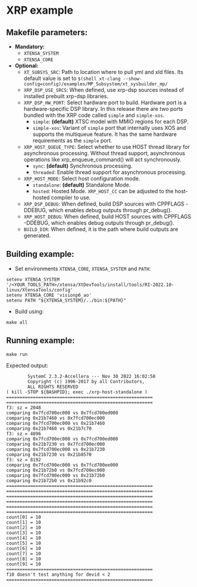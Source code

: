 # XRP example

## Makefile parameters:

- **Mandatory:**
    - `XTENSA_SYSTEM`
    - `XTENSA_CORE`
- **Optional:**
    - `XT_SUBSYS_SRC`: Path to location where to pull yml and xld files. Its default value is set to `$(shell xt-clang --show-config=config)/examples/MP_Subsystem/xt_sysbuilder_mp/`
    - `XRP_DSP_USE_SRCS`: When defined, use xrp-dsp sources instead of installed prebuilt xrp-dsp libraries.
    - `XRP_DSP_HW_PORT`: Select hardware port to build. Hardware port is a hardware-specific DSP library. In this release there are two ports bundled with the XRP code called `simple` and `simple-xos`.
        - `simple`: **(default)** XTSC model with MMIO regions for each DSP.
        - `simple-xos`: Variant of `simple` port that internally uses XOS and supports the multiqueue feature. It has the same hardware requirements as the `simple` port.
    - `XRP_HOST_QUEUE_TYPE`: Select whether to use HOST thread library for asynchronous processing. Without thread support, asynchronous operations like xrp_enqueue_command() will act synchronously.
        - `sync`: **(default)** Synchronous processing.
        - `threaded`: Enable thread support for asynchronous processing.
    - `XRP_HOST_MODE`: Select host configuration mode.
        - `standalone`: **(default)** Standalone Mode.
        - `hosted`: Hosted Mode. `XRP_HOST_CC` can be adjusted to the host-hosted compiler to use.
    - `XRP_DSP_DEBUG`: When defined, build DSP sources with CPPFLAGS -DDEBUG, which enables debug outputs through pr_debug().
    - `XRP_HOST_DEBUG`: When defined, build HOST sources with CPPFLAGS -DDEBUG, which enables debug outputs through pr_debug().
    - `BUILD_DIR`: When defined, it is the path where build outputs are generated.

## Building example:

- Set environments `XTENSA_CORE`, `XTENSA_SYSTEM` and `PATH`:
```
setenv XTENSA_SYSTEM '/<YOUR_TOOLS_PATH>/xtensa/XtDevTools/install/tools/RI-2022.10-linux/XtensaTools/config'
setenv XTENSA_CORE 'visionp6_ao'
setenv PATH "${XTENSA_SYSTEM}/../bin:${PATH}"
```

- Build using:
```
make all
```

## Running example:

```
make run
```
Expected output:
```
        SystemC 2.3.2-Accellera --- Nov 30 2022 16:02:58
        Copyright (c) 1996-2017 by all Contributors,
        ALL RIGHTS RESERVED
( kill -STOP ${BASHPID}; exec ./xrp-host-standalone )
=======================================================
=======================================================
f3: sz = 2048
comparing 0x7fcd700ec000 vs 0x7fcd700ed000
comparing 0x21b7460 vs 0x7fcd700ec000
comparing 0x7fcd700ec000 vs 0x21b7460
comparing 0x21b7460 vs 0x21b7c70
f3: sz = 4096
comparing 0x7fcd700ec000 vs 0x7fcd700ed000
comparing 0x21b7230 vs 0x7fcd700ec000
comparing 0x7fcd700ec000 vs 0x21b7230
comparing 0x21b7230 vs 0x21b8570
f3: sz = 8192
comparing 0x7fcd700ec000 vs 0x7fcd700ee000
comparing 0x21b72b0 vs 0x7fcd700ec000
comparing 0x7fcd700ec000 vs 0x21b72b0
comparing 0x21b72b0 vs 0x21b92c0
=======================================================
=======================================================
=======================================================
=======================================================
=======================================================
=======================================================
count[0] = 10
count[1] = 10
count[2] = 10
count[3] = 10
count[4] = 10
count[5] = 10
count[6] = 10
count[7] = 10
count[8] = 10
count[9] = 10
=======================================================
f10 doesn't test anything for devid < 2
=======================================================
```
